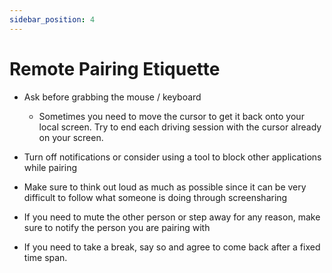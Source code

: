 ```yaml
---
sidebar_position: 4
---
```


# Remote Pairing Etiquette

- Ask before grabbing the mouse / keyboard

  - Sometimes you need to move the cursor to get it back onto your local screen.
    Try to end each driving session with the cursor already on your screen.

- Turn off notifications or consider using a tool to block other applications
  while pairing

- Make sure to think out loud as much as possible since it can be very difficult
  to follow what someone is doing through screensharing

- If you need to mute the other person or step away for any reason, make sure to
  notify the person you are pairing with

- If you need to take a break, say so and agree to come back after a fixed time
  span.
